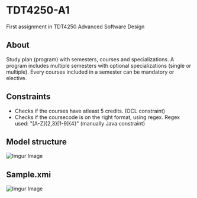 # TDT4250-A1
First assignment in TDT4250 Advanced Software Design

About
------
Study plan (program) with semesters, courses and specializations. A program includes multiple semesters with optional specializations (single or multiple). Every courses included in a semester can be mandatory or elective.


Constraints
------
* Checks if the courses have atleast 5 credits. (OCL constraint)
* Checks if the coursecode is on the right format, using regex. Regex used: "[A-Z]{2,3}[1-9]{4}" (manually Java constraint)

Model structure
------

![Imgur Image](https://i.imgur.com/aJZGIE8.png)

Sample.xmi
------
![Imgur Image](https://i.imgur.com/X75MTRU.png)
